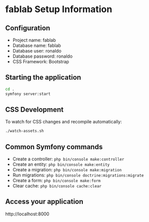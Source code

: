 # fablab Setup Information

## Configuration
- Project name: fablab
- Database name: fablab
- Database user: ronaldo
- Database password: ronaldo
- CSS Framework: Bootstrap

## Starting the application
```bash
cd .
symfony server:start
```

## CSS Development
To watch for CSS changes and recompile automatically:
```bash
./watch-assets.sh
```

## Common Symfony commands
- Create a controller: `php bin/console make:controller`
- Create an entity: `php bin/console make:entity`
- Create a migration: `php bin/console make:migration`
- Run migrations: `php bin/console doctrine:migrations:migrate`
- Create a form: `php bin/console make:form`
- Clear cache: `php bin/console cache:clear`

## Access your application
http://localhost:8000
